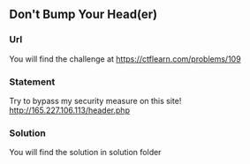 ## Don't Bump Your Head(er)

### Url 
You will find the challenge at https://ctflearn.com/problems/109

### Statement
Try to bypass my security measure on this site! http://165.227.106.113/header.php

### Solution
You will find the solution in solution folder
